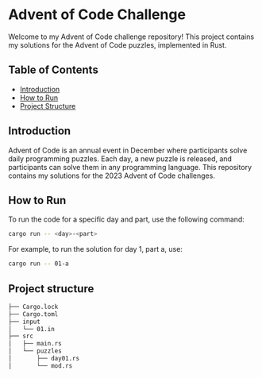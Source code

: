 # Advent of Code Challenge

Welcome to my Advent of Code challenge repository! This project contains my solutions for the Advent of Code puzzles, implemented in Rust.

## Table of Contents

- [Introduction](#introduction)
- [How to Run](#how-to-run)
- [Project Structure](#project-structure)

## Introduction

Advent of Code is an annual event in December where participants solve daily programming puzzles. Each day, a new puzzle is released, and participants can solve them in any programming language. This repository contains my solutions for the 2023 Advent of Code challenges.

## How to Run

To run the code for a specific day and part, use the following command:
```sh 
cargo run -- <day>-<part>
```

For example, to run the solution for day 1, part a, use:
```sh 
cargo run -- 01-a
```

## Project structure 
```sh 
├── Cargo.lock
├── Cargo.toml
├── input
│   └── 01.in
├── src
│   ├── main.rs
│   └── puzzles
│       ├── day01.rs
│       └── mod.rs
```
